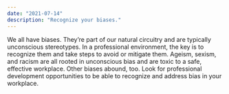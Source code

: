 ```yaml
---
date: "2021-07-14"
description: "Recognize your biases."
---
```


We all have biases. They’re part of our natural circuitry and are typically unconscious stereotypes. In a professional environment, the key is to recognize them and take steps to avoid or mitigate them. Ageism, sexism, and racism are all rooted in unconscious bias and are toxic to a safe, effective workplace. Other biases abound, too. Look for professional development opportunities to be able to recognize and address bias in your workplace.